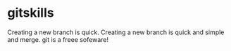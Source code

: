 # gitskills
Creating a new branch is quick.
Creating a new branch is quick and simple and merge.
git is a freee sofeware!
